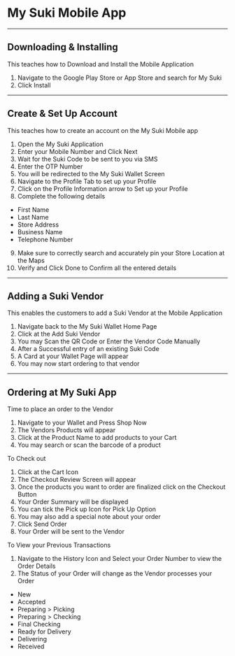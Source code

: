 
My Suki Mobile App
=======

---
Downloading & Installing
----------
This teaches how to Download and Install
the Mobile Application

1. Navigate to the Google Play Store or App Store and search for My Suki
2. Click Install

---
Create & Set Up Account
----------
This teaches how to create an account on
the My Suki Mobile app

1. Open the My Suki Application
2. Enter your Mobile Number and Click Next
3. Wait for the Suki Code to be sent to you via SMS
4. Enter the OTP Number
5. You will be redirected to the My Suki Wallet Screen
6. Navigate to the Profile Tab to set up your Profile
7. Click on the Profile Information arrow to Set up your Profile
8. Complete the following details
  * First Name
  * Last Name
  * Store Address
  * Business Name
  * Telephone Number
9. Make sure to correctly search and accurately pin your Store Location at the Maps
10. Verify and Click Done to Confirm all the entered details

---
Adding a Suki Vendor
----------
This enables the customers to add a Suki Vendor at the Mobile Application

1. Navigate back to the My Suki Wallet Home Page
2. Click at the Add Suki Vendor
3. You may Scan the QR Code or Enter the Vendor Code Manually
4. After a Successful entry of an existing Suki Code
5. A Card at your Wallet Page will appear
6. You may now start ordering to that vendor

---
Ordering at My Suki App
----------
Time to place an order to the Vendor

1. Navigate to your Wallet and Press Shop Now
2. The Vendors Products will appear
3. Click at the Product Name to add products to your Cart
4. You may search or scan the barcode of a product

To Check out

1. Click at the Cart Icon
2. The Checkout Review Screen will appear
3. Once the products you want to order are finalized click on the Checkout Button
4. Your Order Summary will be displayed
5. You can tick the Pick up Icon for Pick Up Option
6. You may also add a special note about your order
7. Click Send Order
8. Your Order will be sent to the Vendor

To View your Previous Transactions

1. Navigate to the History Icon and
Select your Order Number to
view the Order Details
2. The Status of your Order will
change as the Vendor processes
your Order
  * New
  * Accepted
  * Preparing > Picking
  * Preparing > Checking
  * Final Checking
  * Ready for Delivery
  * Delivering
  * Received


